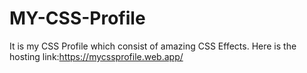 # MY-CSS-Profile
It is my CSS Profile which consist of amazing  CSS Effects.
Here is the hosting link:https://mycssprofile.web.app/
